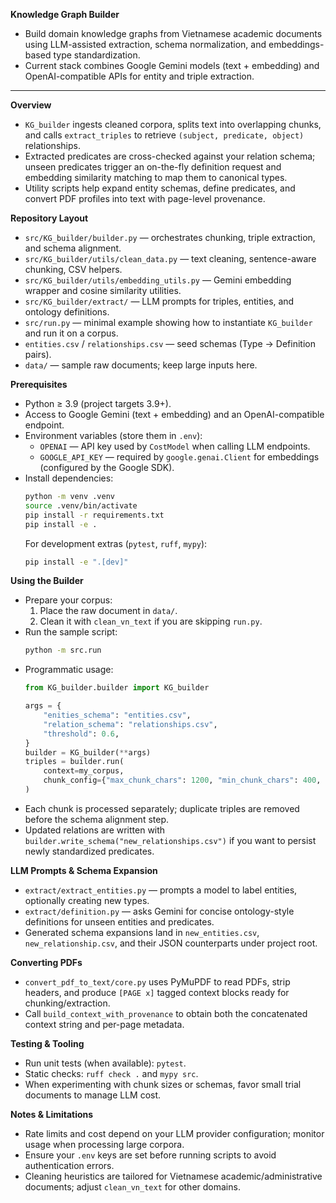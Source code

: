 **Knowledge Graph Builder**
- Build domain knowledge graphs from Vietnamese academic documents using LLM-assisted extraction, schema normalization, and embeddings-based type standardization.
- Current stack combines Google Gemini models (text + embedding) and OpenAI-compatible APIs for entity and triple extraction.

---

**Overview**
- `KG_builder` ingests cleaned corpora, splits text into overlapping chunks, and calls `extract_triples` to retrieve `(subject, predicate, object)` relationships.
- Extracted predicates are cross-checked against your relation schema; unseen predicates trigger an on-the-fly definition request and embedding similarity matching to map them to canonical types.
- Utility scripts help expand entity schemas, define predicates, and convert PDF profiles into text with page-level provenance.

**Repository Layout**
- `src/KG_builder/builder.py` — orchestrates chunking, triple extraction, and schema alignment.
- `src/KG_builder/utils/clean_data.py` — text cleaning, sentence-aware chunking, CSV helpers.
- `src/KG_builder/utils/embedding_utils.py` — Gemini embedding wrapper and cosine similarity utilities.
- `src/KG_builder/extract/` — LLM prompts for triples, entities, and ontology definitions.
- `src/run.py` — minimal example showing how to instantiate `KG_builder` and run it on a corpus.
- `entities.csv` / `relationships.csv` — seed schemas (Type → Definition pairs).
- `data/` — sample raw documents; keep large inputs here.

**Prerequisites**
- Python ≥ 3.9 (project targets 3.9+).
- Access to Google Gemini (text + embedding) and an OpenAI-compatible endpoint.
- Environment variables (store them in `.env`):
  - `OPENAI` — API key used by `CostModel` when calling LLM endpoints.
  - `GOOGLE_API_KEY` — required by `google.genai.Client` for embeddings (configured by the Google SDK).
- Install dependencies:
  ```bash
  python -m venv .venv
  source .venv/bin/activate
  pip install -r requirements.txt
  pip install -e .
  ```
  For development extras (`pytest`, `ruff`, `mypy`):
  ```bash
  pip install -e ".[dev]"
  ```

**Using the Builder**
- Prepare your corpus:
  1. Place the raw document in `data/`.
  2. Clean it with `clean_vn_text` if you are skipping `run.py`.
- Run the sample script:
  ```bash
  python -m src.run
  ```
- Programmatic usage:
  ```python
  from KG_builder.builder import KG_builder

  args = {
      "enities_schema": "entities.csv",
      "relation_schema": "relationships.csv",
      "threshold": 0.6,
  }
  builder = KG_builder(**args)
  triples = builder.run(
      context=my_corpus,
      chunk_config={"max_chunk_chars": 1200, "min_chunk_chars": 400, "sentence_overlap": 1},
  )
  ```
- Each chunk is processed separately; duplicate triples are removed before the schema alignment step.
- Updated relations are written with `builder.write_schema("new_relationships.csv")` if you want to persist newly standardized predicates.

**LLM Prompts & Schema Expansion**
- `extract/extract_entities.py` — prompts a model to label entities, optionally creating new types.
- `extract/definition.py` — asks Gemini for concise ontology-style definitions for unseen entities and predicates.
- Generated schema expansions land in `new_entities.csv`, `new_relationship.csv`, and their JSON counterparts under project root.

**Converting PDFs**
- `convert_pdf_to_text/core.py` uses PyMuPDF to read PDFs, strip headers, and produce `[PAGE x]` tagged context blocks ready for chunking/extraction.
- Call `build_context_with_provenance` to obtain both the concatenated context string and per-page metadata.

**Testing & Tooling**
- Run unit tests (when available): `pytest`.
- Static checks: `ruff check .` and `mypy src`.
- When experimenting with chunk sizes or schemas, favor small trial documents to manage LLM cost.

**Notes & Limitations**
- Rate limits and cost depend on your LLM provider configuration; monitor usage when processing large corpora.
- Ensure your `.env` keys are set before running scripts to avoid authentication errors.
- Cleaning heuristics are tailored for Vietnamese academic/administrative documents; adjust `clean_vn_text` for other domains.
